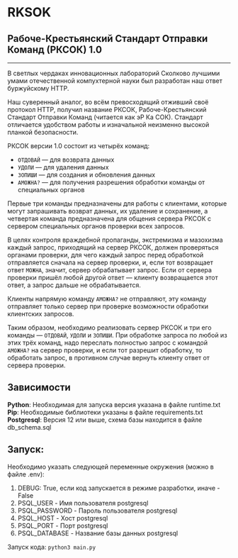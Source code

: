 # RKSOK
Рабоче-Крестьянский Стандарт Отправки Команд (РКСОК) 1.0
---
---

В светлых чердаках инновационных лабораторий Сколково лучшими умами отечественной компухтерной науки был разработан наш ответ буржуйскому HTTP.

Наш суверенный аналог, во всём превосходящий отживший своё протокол HTTP, получил название РКСОК, Рабоче-Крестьянский Стандарт Отправки Команд (читается как эР Ка СОК). Стандарт отличается удобством работы и изначальной неизменно высокой планкой безопасности.

РКСОК версии 1.0 состоит из четырёх команд:
- `ОТДОВАЙ` — для возврата данных
- `УДОЛИ` — для удаления данных
- `ЗОПИШИ` — для создания и обновления данных
- `АМОЖНА?` — для получения разрешения обработки команды от специальных органов

Первые три команды предназначены для работы с клиентами, которые могут запрашивать возврат данных, их удаление и сохранение, а четвертая команда предназначена для общения сервера РКСОК с сервером специальных органов проверки всех запросов.

В целях контроля враждебной пропаганды, экстремизма и мазохизма каждый запрос, приходящий на сервер РКСОК, должен проверяться органами проверки, для чего каждый запрос перед обработкой отправляется сначала на сервер проверки, и, если тот возвращает ответ `МОЖНА`, значит, сервер обрабатывает запрос. Если от сервера проверки пришёл любой другой ответ — клиенту возвращается этот ответ, а запрос дальше не обрабатывается.

Клиенты напрямую команду `АМОЖНА?` не отправляют, эту команду отправляет только сервер при проверке возможности обработки клиентских запросов.

Таким образом, необходимо реализовать сервер РКСОК и три его команды — `ОТДОВАЙ`, `УДОЛИ` и `ЗОПИШИ`. При обработке запроса по любой из этих трёх команд, надо переслать полностью запрос с командой `АМОЖНА?` на сервер проверки, и если тот разрешит обработку, то обработать запрос, в противном случае вернуть клиенту ответ от сервера проверки.

## Зависимости
**Python**: Необходимая для запуска версия указана в файле runtime.txt  
**Pip**: Необходимые библиотеки указаны в файле requirements.txt
**Postgresql**: Версия 12 или выше, схема базы находится в файле db_schema.sql

## Запуск:
Необходимо указать следующей переменные окружения (можно в файле .env):
1. DEBUG: True, если код запускается в режиме разработки, иначе - False
2. PSQL_USER - Имя пользователя postgresql
3. PSQL_PASSWORD - Пароль пользователя postgresql
4. PSQL_HOST - Хост postgresql
5. PSQL_PORT - Порт postgresql
6. PSQL_DATABASE - Название базы данных postgresql

Запуск кода:
`python3 main.py`

